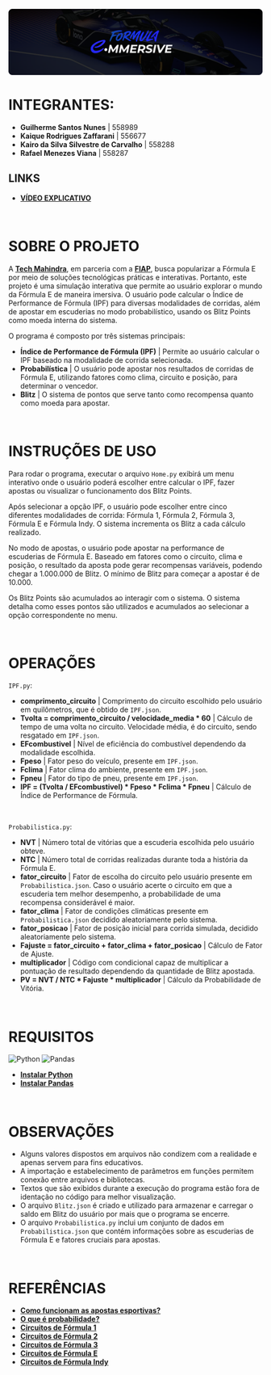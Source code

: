 ![banner](./assets/banner.png)

# INTEGRANTES:
- **Guilherme Santos Nunes** | 558989
- **Kaique Rodrigues Zaffarani** | 556677
- **Kairo da Silva Silvestre de Carvalho** | 558288
- **Rafael Menezes Viana** | 558287

## LINKS
- **[VÍDEO EXPLICATIVO](https://youtu.be/9yiUBWEhr2g)**

<br>

# SOBRE O PROJETO
A **[Tech Mahindra](https://www.techmahindra.com)**, em parceria com a **[FIAP](https://www.fiap.com.br)**, busca popularizar a Fórmula E por meio de soluções tecnológicas práticas e interativas. Portanto, este projeto é uma simulação interativa que permite ao usuário explorar o mundo da Fórmula E de maneira imersiva. O usuário pode calcular o Índice de Performance de Fórmula (IPF) para diversas modalidades de corridas, além de apostar em escuderias no modo probabilístico, usando os Blitz Points como moeda interna do sistema.

O programa é composto por três sistemas principais:

- **Índice de Performance de Fórmula (IPF)** | Permite ao usuário calcular o IPF baseado na modalidade de corrida selecionada.
- **Probabilística** | O usuário pode apostar nos resultados de corridas de Fórmula E, utilizando fatores como clima, circuito e posição, para determinar o vencedor.
- **Blitz** | O sistema de pontos que serve tanto como recompensa quanto como moeda para apostar.

<br>

# INSTRUÇÕES DE USO
Para rodar o programa, executar o arquivo ```Home.py``` exibirá um menu interativo onde o usuário poderá escolher entre calcular o IPF, fazer apostas ou visualizar o funcionamento dos Blitz Points.

Após selecionar a opção IPF, o usuário pode escolher entre cinco diferentes modalidades de corrida: Fórmula 1, Fórmula 2, Fórmula 3, Fórmula E e Fórmula Indy. O sistema incrementa os Blitz a cada cálculo realizado.

No modo de apostas, o usuário pode apostar na performance de escuderias de Fórmula E. Baseado em fatores como o circuito, clima e posição, o resultado da aposta pode gerar recompensas variáveis, podendo chegar a 1.000.000 de Blitz. O mínimo de Blitz para começar a apostar é de 10.000.

Os Blitz Points são acumulados ao interagir com o sistema. O sistema detalha como esses pontos são utilizados e acumulados ao selecionar a opção correspondente no menu.

<br>

# OPERAÇÕES
``IPF.py``:
- **comprimento_circuito** | Comprimento do circuito escolhido pelo usuário em quilômetros, que é obtido de ``IPF.json``.
- **Tvolta = comprimento_circuito / velocidade_media * 60** | Cálculo de tempo de uma volta no circuito. Velocidade média, é do circuito, sendo resgatado em ``IPF.json``.
- **EFcombustivel** | Nível de eficiência do combustível dependendo da modalidade escolhida.
- **Fpeso** | Fator peso do veículo, presente em ``IPF.json``.
- **Fclima** | Fator clima do ambiente, presente em ``IPF.json``.
- **Fpneu** | Fator do tipo de pneu, presente em ``IPF.json``.
- **IPF = (Tvolta / EFcombustivel) * Fpeso * Fclima * Fpneu** | Cálculo de Índice de Performance de Fórmula.
  
<br>

``Probabilistica.py``:
- **NVT** | Número total de vitórias que a escuderia escolhida pelo usuário obteve.
- **NTC** | Número total de corridas realizadas durante toda a história da Fórmula E.
- **fator_circuito** | Fator de escolha do circuito pelo usuário presente em ``Probabilistica.json``. Caso o usuário acerte o circuito em que a escuderia tem melhor desempenho, a probabilidade de uma recompensa considerável é maior.
- **fator_clima** | Fator de condições climáticas presente em ``Probabilistica.json`` decidido aleatoriamente pelo sistema.
- **fator_posicao** | Fator de posição inicial para corrida simulada, decidido aleatoriamente pelo sistema.
- **Fajuste = fator_circuito + fator_clima + fator_posicao** | Cálculo de Fator de Ajuste.
- **multiplicador** | Código com condicional capaz de multiplicar a pontuação de resultado dependendo da quantidade de Blitz apostada.
- **PV = NVT / NTC * Fajuste * multiplicador** | Cálculo da Probabilidade de Vitória.

<br>

# REQUISITOS
![Python](https://img.shields.io/badge/python-3670A0?style=for-the-badge&logo=python&logoColor=ffdd54)
![Pandas](https://img.shields.io/badge/pandas-%23150458.svg?style=for-the-badge&logo=pandas&logoColor=white)

- **[Instalar Python](https://www.python.org/downloads/)**
- **[Instalar Pandas](https://pandas.pydata.org/docs/getting_started/install.html)**

<br>

# OBSERVAÇÕES
- Alguns valores dispostos em arquivos não condizem com a realidade e apenas servem para fins educativos.
- A importação e estabelecimento de parâmetros em funções permitem conexão entre arquivos e bibliotecas.
- Textos que são exibidos durante a execução do programa estão fora de identação no código para melhor visualização. 
- O arquivo ``Blitz.json`` é criado e utilizado para armazenar e carregar o saldo em Blitz do usuário por mais que o programa se encerre.
- O arquivo ``Probabilistica.py`` inclui um conjunto de dados em ``Probabilistica.json`` que contém informações sobre as escuderias de Fórmula E e fatores cruciais para apostas.

<br>

# REFERÊNCIAS
- **[Como funcionam as apostas esportivas?](https://www.lance.com.br/resenha-de-apostas/basico/como-funcionam-as-apostas-esportivas.html)**
- **[O que é probabilidade?](https://beduka.com/blog/materias/matematica/o-que-e-probabilidade/)**
- **[Circuitos de Fórmula 1](https://pt.wikipedia.org/wiki/Lista_de_autódromos_de_Fórmula_1)**
- **[Circuitos de Fórmula 2](https://pt.wikipedia.org/wiki/Campeonato_de_Fórmula_2_da_FIA)**
- **[Circuitos de Fórmula 3](https://pt.wikipedia.org/wiki/Campeonato_de_Fórmula_3_da_FIA)**
- **[Circuitos de Fórmula E](https://pt.wikipedia.org/wiki/Categoria:Circuitos_de_Fórmula_E)**
- **[Circuitos de Fórmula Indy](https://pt.wikipedia.org/wiki/Lista_de_circuitos_da_IndyCar_Series)**
